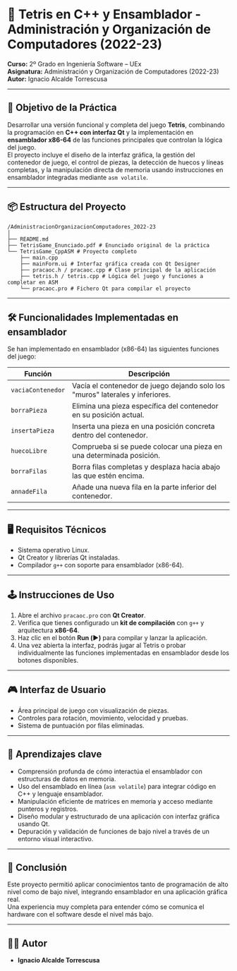 # 🧱 Tetris en C++ y Ensamblador - Administración y Organización de Computadores (2022-23)

**Curso:** 2º Grado en Ingeniería Software – UEx  
**Asignatura:** Administración y Organización de Computadores (2022-23)  
**Autor:** Ignacio Alcalde Torrescusa

---

## 🎯 Objetivo de la Práctica

Desarrollar una versión funcional y completa del juego **Tetris**, combinando la programación en **C++ con interfaz Qt** y la implementación en **ensamblador x86-64** de las funciones principales que controlan la lógica del juego.  
El proyecto incluye el diseño de la interfaz gráfica, la gestión del contenedor de juego, el control de piezas, la detección de huecos y líneas completas, y la manipulación directa de memoria usando instrucciones en ensamblador integradas mediante `asm volatile`.

---

## 📦 Estructura del Proyecto

```
/AdministracionOrganizacionComputadores_2022-23
│
├── README.md
├── TetrisGame_Enunciado.pdf # Enunciado original de la práctica
└── TetrisGame_CppASM # Proyecto completo
	├── main.cpp
	├── mainForm.ui # Interfaz gráfica creada con Qt Designer
	├── pracaoc.h / pracaoc.cpp # Clase principal de la aplicación
	├── tetris.h / tetris.cpp # Lógica del juego y funciones a completar en ASM
	└── pracaoc.pro # Fichero Qt para compilar el proyecto
```

---

## 🛠️ Funcionalidades Implementadas en ensamblador

Se han implementado en ensamblador (x86-64) las siguientes funciones del juego:

| Función         | Descripción                                                                 |
|----------------|-----------------------------------------------------------------------------|
| `vaciaContenedor` | Vacía el contenedor de juego dejando solo los "muros" laterales y inferiores. |
| `borraPieza`       | Elimina una pieza específica del contenedor en su posición actual.           |
| `insertaPieza`     | Inserta una pieza en una posición concreta dentro del contenedor.            |
| `huecoLibre`       | Comprueba si se puede colocar una pieza en una determinada posición.         |
| `borraFilas`       | Borra filas completas y desplaza hacia abajo las que estén encima.           |
| `annadeFila`       | Añade una nueva fila en la parte inferior del contenedor.                    |

---

## 🖥️ Requisitos Técnicos

- Sistema operativo Linux.
- Qt Creator y librerías Qt instaladas.
- Compilador `g++` con soporte para ensamblador (x86-64).

---

## 🕹️ Instrucciones de Uso

1. Abre el archivo `pracaoc.pro` con **Qt Creator**.
2. Verifica que tienes configurado un **kit de compilación** con `g++` y arquitectura **x86-64**.
3. Haz clic en el botón **Run (▶️)** para compilar y lanzar la aplicación.
4. Una vez abierta la interfaz, podrás jugar al Tetris o probar individualmente las funciones implementadas en ensamblador desde los botones disponibles.

---

## 🎮 Interfaz de Usuario

- Área principal de juego con visualización de piezas.
- Controles para rotación, movimiento, velocidad y pruebas.
- Sistema de puntuación por filas eliminadas.

---

## 🧠 Aprendizajes clave

- Comprensión profunda de cómo interactúa el ensamblador con estructuras de datos en memoria.
- Uso del ensamblado en línea (`asm volatile`) para integrar código en C++ y lenguaje ensamblador.
- Manipulación eficiente de matrices en memoria y acceso mediante punteros y registros.
- Diseño modular y estructurado de una aplicación con interfaz gráfica usando Qt.
- Depuración y validación de funciones de bajo nivel a través de un entorno visual interactivo.

---

## 📌 Conclusión

Este proyecto permitió aplicar conocimientos tanto de programación de alto nivel como de bajo nivel, integrando ensamblador en una aplicación gráfica real.  
Una experiencia muy completa para entender cómo se comunica el hardware con el software desde el nivel más bajo.

---

## 👨‍💻 Autor

- **Ignacio Alcalde Torrescusa**
